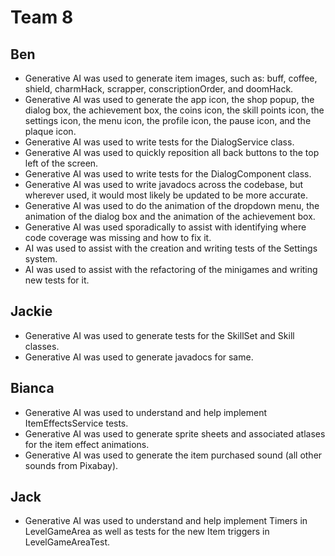 # Team 8 

## Ben

- Generative AI was used to generate item images, such as: buff, coffee, shield, charmHack, scrapper, conscriptionOrder, and doomHack.
- Generative AI was used to generate the app icon, the shop popup, the
dialog box, the achievement box, the coins icon, the skill points icon, the settings icon, the menu icon, the profile icon, the pause icon, and the plaque icon.
- Generative AI was used to write tests for the DialogService class.
- Generative AI was used to quickly reposition all back buttons to the top left of the screen.
- Generative AI was used to write tests for the DialogComponent class.
- Generative AI was used to write javadocs across the codebase, but wherever used, it would most likely be updated to be more accurate.
- Generative AI was used to do the animation of the dropdown menu, the
animation of the dialog box and the animation of the achievement box.
- Generative AI was used sporadically to assist with identifying where
code coverage was missing and how to fix it.
- AI was used to assist with the creation and writing tests of the Settings system.
- AI was used to assist with the refactoring of the minigames and writing new tests for it.

## Jackie

- Generative AI was used to generate tests for the SkillSet and Skill classes.
- Generative AI was used to generate javadocs for same.

## Bianca

- Generative AI was used to understand and help implement ItemEffectsService tests.
- Generative AI was used to generate sprite sheets and associated atlases for the item effect animations.
- Generative AI was used to generate the item purchased sound (all other sounds from Pixabay).

## Jack

- Generative AI was used to understand and help implement Timers in LevelGameArea as well as tests for the new Item triggers in LevelGameAreaTest.
